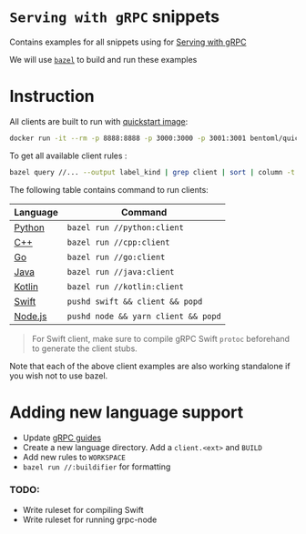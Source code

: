 # `Serving with gRPC` snippets

Contains examples for all snippets using for [Serving with gRPC](https://docs.bentoml.org/en/latest/guides/grpc.html)

We will use [`bazel`](bazel.build) to build and run these examples

# Instruction

All clients are built to run with [quickstart image](https://docs.bentoml.org/en/latest/tutorial.html#setup-for-the-tutorial):

```bash
docker run -it --rm -p 8888:8888 -p 3000:3000 -p 3001:3001 bentoml/quickstart:latest serve-grpc --production --enable-reflection
```

To get all available client rules :

```bash
bazel query //... --output label_kind | grep client | sort | column -t
```

The following table contains command to run clients:

| Language           | Command                             |
| ------------------ | ----------------------------------- |
| [Python](./python) | `bazel run //python:client`         |
| [C++](./cpp)       | `bazel run //cpp:client`            |
| [Go](./go)         | `bazel run //go:client`             |
| [Java](./java)     | `bazel run //java:client`           |
| [Kotlin](./kotlin) | `bazel run //kotlin:client`         |
| [Swift](./swift)   | `pushd swift && client && popd`     |
| [Node.js](./node)  | `pushd node && yarn client && popd` |

> For Swift client, make sure to compile gRPC Swift `protoc` beforehand to generate the client stubs.

Note that each of the above client examples are also working standalone if you wish not
to use bazel.

# Adding new language support

- Update [gRPC guides](../../grpc.rst)
- Create a new language directory. Add a `client.<ext>` and `BUILD`
- Add new rules to `WORKSPACE`
- `bazel run //:buildifier` for formatting

### TODO:

- Write ruleset for compiling Swift
- Write ruleset for running grpc-node
